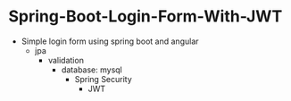 # Spring-Boot-Login-Form-With-JWT
+ Simple login form using spring boot and angular 
  + jpa
    + validation
      + database: mysql
        + Spring Security
          + JWT
